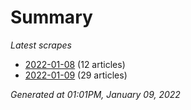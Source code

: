 # Summary
*Latest scrapes*
* [2022-01-08](https://github.com/nuuuwan/news_lk/blob/data/news_lk.2022-01-08.json) (12 articles)
* [2022-01-09](https://github.com/nuuuwan/news_lk/blob/data/news_lk.2022-01-09.json) (29 articles)

*Generated at 01:01PM, January 09, 2022*